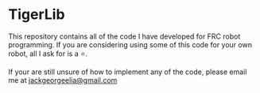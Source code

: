 # TigerLib
This repository contains all of the code I have developed for FRC robot programming. If you are considering using some of this code for your own robot, all I ask for is a ⭐.

If your are still unsure of how to implement any of the code, please email me at [jackgeorgeelia@gmail.com](mailto:jackgeorgeelia@gmail.com)
